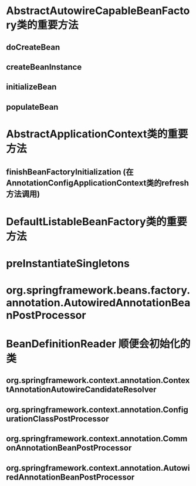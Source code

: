 # AbstractAutowireCapableBeanFactory类的重要方法
## doCreateBean
## createBeanInstance
## initializeBean
## populateBean

# AbstractApplicationContext类的重要方法
## finishBeanFactoryInitialization (在AnnotationConfigApplicationContext类的refresh方法调用)

# DefaultListableBeanFactory类的重要方法
# preInstantiateSingletons

# org.springframework.beans.factory.annotation.AutowiredAnnotationBeanPostProcessor

# BeanDefinitionReader 顺便会初始化的类
## org.springframework.context.annotation.ContextAnnotationAutowireCandidateResolver 
## org.springframework.context.annotation.ConfigurationClassPostProcessor 
## org.springframework.context.annotation.CommonAnnotationBeanPostProcessor 
## org.springframework.context.annotation.AutowiredAnnotationBeanPostProcessor  